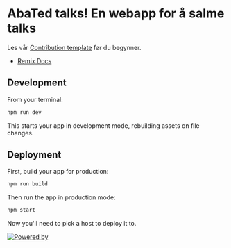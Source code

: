 # AbaTed talks! En webapp for å salme talks

Les vår [Contribution template](https://github.com/koseprogg/abated-foredrag-webapp/blob/main/CONTRIBUTING.md) før du begynner.

- [Remix Docs](https://remix.run/docs)

## Development

From your terminal:

```sh
npm run dev
```

This starts your app in development mode, rebuilding assets on file changes.

## Deployment

First, build your app for production:

```sh
npm run build
```

Then run the app in production mode:

```sh
npm start
```

Now you'll need to pick a host to deploy it to.

[![Powered by ](https://www.datocms-assets.com/31049/1618983297-powered-by-vercel.svg)](https://vercel.com?utm_source=koseprogg&utm_campaign=oss)
